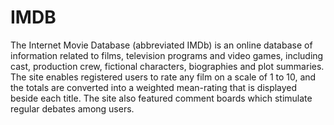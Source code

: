 # IMDB
The Internet Movie Database (abbreviated IMDb) is an online database of information related to films, television programs and video games, including cast, production crew, fictional characters, biographies and plot summaries.
The site enables registered users to rate any film on a scale of 1 to 10, and the totals are converted into a weighted mean-rating that is displayed beside each title. The site also featured comment boards which stimulate regular debates among users.